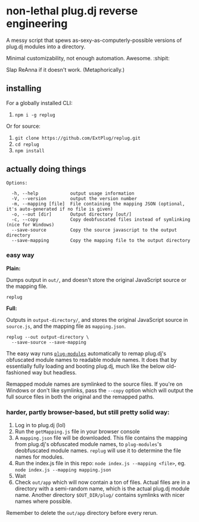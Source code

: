 # non-lethal plug.dj reverse engineering

A messy script that spews as-sexy-as-computerly-possible versions of plug.dj
modules into a directory.

Minimal customizability, not enough automation. Awesome. :shipit:

Slap ReAnna if it doesn't work. (Metaphorically.)

## installing

For a globally installed CLI:

1. `npm i -g replug`

Or for source:

1. `git clone https://github.com/ExtPlug/replug.git`
1. `cd replug`
1. `npm install`

## actually doing things

    Options:

      -h, --help            output usage information
      -V, --version         output the version number
      -m, --mapping [file]  File containing the mapping JSON (optional, it's auto-generated if no file is given)
      -o, --out [dir]       Output directory [out/]
      -c, --copy            Copy deobfuscated files instead of symlinking (nice for Windows)
      --save-source         Copy the source javascript to the output directory
      --save-mapping        Copy the mapping file to the output directory

### easy way

**Plain:**

Dumps output in `out/`, and doesn't store the original JavaScript source or the
mapping file.

```
replug
```

**Full:**

Outputs in `output-directory/`, and stores the original JavaScript source in
`source.js`, and the mapping file as `mapping.json`.

```
replug --out output-directory \
  --save-source --save-mapping
```

The easy way runs [`plug-modules`](https://github.com/ExtPlug/plug-modules)
automatically to remap plug.dj's obfuscated module names to readable module
names. It does that by essentially fully loading and booting plug.dj, much like
the below old-fashioned way but headless.

Remapped module names are symlinked to the source files. If you're on Windows
or don't like symlinks, pass the `--copy` option which will output the full
source files in both the original and the remapped paths.

### harder, partly browser-based, but still pretty solid way:

1. Log in to plug.dj (lol)
1. Run the `getMapping.js` file in your browser console
1. A `mapping.json` file will be downloaded. This file contains the mapping from
   plug.dj's obfuscated module names, to `plug-modules`'s deobfuscated module
   names. `replug` will use it to determine the file names for modules.
1. Run the index.js file in this repo: `node index.js --mapping <file>`, eg.
   `node index.js --mapping mapping.json`
1. Wait
1. Check `out/app` which will now contain a ton of files. Actual files are in a
directory with a semi-random name, which is the actual plug.dj module name.
Another directory `$OUT_DIR/plug/` contains symlinks with nicer names where
possible.

Remember to delete the `out/app` directory before every rerun.
